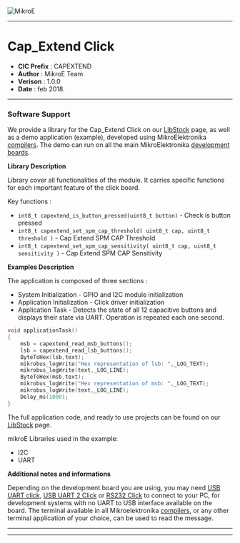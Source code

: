 ![MikroE](http://www.mikroe.com/img/designs/beta/logo_small.png)

---

# Cap_Extend Click

- **CIC Prefix**  : CAPEXTEND
- **Author**      : MikroE Team
- **Verison**     : 1.0.0
- **Date**        : feb 2018.

---

### Software Support

We provide a library for the Cap_Extend Click on our [LibStock](https://libstock.mikroe.com/projects/view/1804/cap-extend-click) 
page, as well as a demo application (example), developed using MikroElektronika 
[compilers](http://shop.mikroe.com/compilers). The demo can run on all the main 
MikroElektronika [development boards](http://shop.mikroe.com/development-boards).

**Library Description**

Library cover all functionalities of the module. It carries specific functions for each important feature of the click board.

Key functions :

- ``` int8_t capextend_is_button_pressed(uint8_t button) ``` - Check is button pressed
- ``` int8_t capextend_set_spm_cap_threshold( uint8_t cap, uint8_t threshold ) ``` - Cap Extend SPM CAP Threshold
- ``` int8_t capextend_set_spm_cap_sensitivity( uint8_t cap, uint8_t sensitivity ) ``` - Cap Extend SPM CAP Sensitivity

**Examples Description**


The application is composed of three sections :

- System Initialization - GPIO and I2C module initialization
- Application Initialization - Click driver initialization
- Application Task - Detects the state of all 12 capacitive buttons and displays their state via UART.
Operation is repeated each one second.

```.c
void applicationTask()
{
    msb = capextend_read_msb_buttons();
    lsb = capextend_read_lsb_buttons();
    ByteToHex(lsb,text);
    mikrobus_logWrite("Hex representation of lsb: ",_LOG_TEXT);
    mikrobus_logWrite(text,_LOG_LINE);
    ByteToHex(msb,text);
    mikrobus_logWrite("Hex representation of msb: ",_LOG_TEXT);
    mikrobus_logWrite(text,_LOG_LINE);
    Delay_ms(1000);
}
```

The full application code, and ready to use projects can be found on our 
[LibStock](https://libstock.mikroe.com/projects/view/1804/cap-extend-click) page.

mikroE Libraries used in the example:

- I2C
- UART

**Additional notes and informations**

Depending on the development board you are using, you may need 
[USB UART click](http://shop.mikroe.com/usb-uart-click), 
[USB UART 2 Click](http://shop.mikroe.com/usb-uart-2-click) or 
[RS232 Click](http://shop.mikroe.com/rs232-click) to connect to your PC, for 
development systems with no UART to USB interface available on the board. The 
terminal available in all Mikroelektronika 
[compilers](http://shop.mikroe.com/compilers), or any other terminal application 
of your choice, can be used to read the message.

---
---
